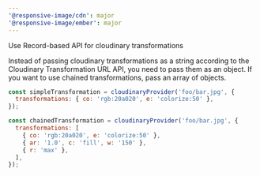 ```yaml
---
'@responsive-image/cdn': major
'@responsive-image/ember': major
---
```


Use Record-based API for cloudinary transformations

Instead of passing cloudinary transformations as a string according to the Cloudinary Transformation URL API, you need to pass them as an object. If you want to use chained transformations, pass an array of objects.

```js
const simpleTransformation = cloudinaryProvider('foo/bar.jpg', {
  transformations: { co: 'rgb:20a020', e: 'colorize:50' },
});

const chainedTransformation = cloudinaryProvider('foo/bar.jpg', {
  transformations: [
    { co: 'rgb:20a020', e: 'colorize:50' },
    { ar: '1.0', c: 'fill', w: '150' },
    { r: 'max' },
  ],
});
```
